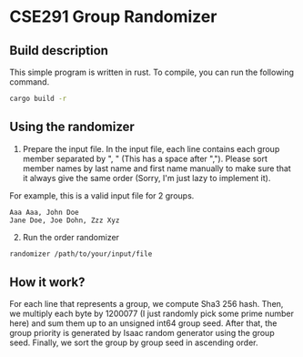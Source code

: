 # CSE291 Group Randomizer

## Build description

This simple program is written in rust. To compile, you can run the following command.

```sh
cargo build -r
```

## Using the randomizer

1. Prepare the input file. In the input file, each line contains each group member separated by ", " (This has a space after ","). Please sort member names by last name and first name manually to make sure that it always give the same order (Sorry, I'm just lazy to implement it).

For example, this is a valid input file for 2 groups.

```
Aaa Aaa, John Doe
Jane Doe, Joe Dohn, Zzz Xyz
```

2. Run the order randomizer

```sh
randomizer /path/to/your/input/file
```

## How it work?

For each line that represents a group, we compute Sha3 256 hash. Then, we multiply each byte by 1200077 (I just randomly pick some prime number here) and sum them up to an unsigned int64 group seed. After that, the group priority is generated by Isaac random generator using the group seed. Finally, we sort the group by group seed in ascending order.